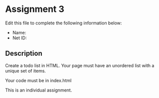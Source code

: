 # Assignment 3

Edit this file to complete the following information below:

* Name: 
* Net ID:

## Description

Create a todo list in HTML. Your page must have an unordered list with a unique set of items.

Your code must be in index.html

This is an individual assignment.
